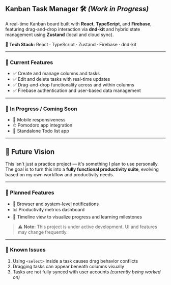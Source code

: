 ## Kanban Task Manager 🛠️ _(Work in Progress)_

A real-time Kanban board built with **React**, **TypeScript**, and **Firebase**, featuring drag-and-drop interaction via **dnd-kit** and hybrid state management using **Zustand** (local and cloud sync).

**🔧 Tech Stack:** React · TypeScript · Zustand · Firebase · dnd-kit

---

### 🚀 Current Features

- ✅ Create and manage columns and tasks
- ✅ Edit and delete tasks with real-time updates
- ✅ Drag-and-drop functionality across and within columns
- ✅ Firebase authentication and user-based data management

---

### 🔄 In Progress / Coming Soon

- 📱 Mobile responsiveness
- ⏱ Pomodoro app integration
- 📝 Standalone Todo list app

---

## 🎯 Future Vision

This isn't just a practice project — it's something I plan to use personally. The goal is to turn this into a **fully functional productivity suite**, evolving based on my own workflow and productivity needs.

---

### 🧠 Planned Features

- 🔔 Browser and system-level notifications
- 📊 Productivity metrics dashboard
- 🧭 Timeline view to visualize progress and learning milestones

> ⚠️ **Note:** This project is under active development. UI and features may change frequently.

---

### 🐞 Known Issues

1. Using `<select>` inside a task causes drag behavior conflicts
2. Dragging tasks can appear beneath columns visually
3. Tasks are not fully synced with user accounts _(currently being worked on)_
